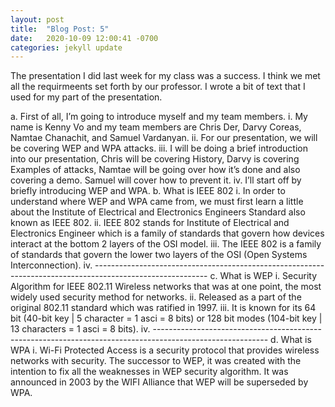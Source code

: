 ```yaml
---
layout: post
title:  "Blog Post: 5"
date:   2020-10-09 12:00:41 -0700
categories: jekyll update
---
```


The presentation I did last week for my class was a success. I think we met all the requirmeents set forth by our professor. 
I wrote a bit of text that I used for my part of the presentation.

a.	First of all, I’m going to introduce myself and my team members. 
i.	My name is Kenny Vo and my team members are Chris Der, Darvy Coreas, Namtae Chanachit, and Samuel Vardanyan.
ii.	For our presentation, we will be covering WEP and WPA attacks. 
iii.	I will be doing a brief introduction into our presentation, Chris will be covering History, Darvy is covering Examples of attacks, Namtae will be going over how it’s done and also covering a demo. Samuel will cover how to prevent it.
iv.	I’ll start off by briefly introducing WEP and WPA.
b.	What is IEEE 802
i.	In order to understand where WEP and WPA came from, we must first learn a little about the Institute of Electrical and Electronics Engineers Standard also known as IEEE 802.
ii.	IEEE 802 stands for Institute of Electrical and Electronics Engineer which is a family of standards that govern how devices interact at the bottom 2 layers of the OSI model. 
iii.	The IEEE 802 is a family of standards that govern the lower two layers of the OSI (Open Systems Interconnection).
iv.	----------------------------------------------------------------------------------------------------------
c.	What is WEP
i.	Security Algorithm for IEEE 802.11 Wireless networks that was at one point, the most widely used security method for networks.
ii.	 Released as a part of the original 802.11 standard which was ratified in 1997. 
iii.	It is known for its 64 bit (40-bit key | 5 character = 1 asci = 8 bits) or 128 bit modes (104-bit key | 13 characters = 1 asci = 8 bits). 
iv.	----------------------------------------------------------------------------------------------------------
d.	What is WPA 
i.	Wi-Fi Protected Access is a security protocol that provides wireless networks with security. The successor to WEP, it was created with the intention to fix all the weaknesses in WEP security algorithm. It was  announced in 2003 by the WIFI Alliance that WEP will be superseded by WPA. 
 

